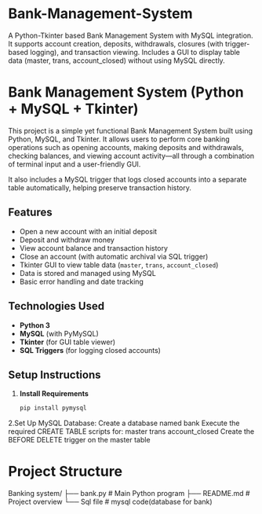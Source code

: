 # Bank-Management-System
A Python-Tkinter based Bank Management System with MySQL integration. It supports account creation, deposits, withdrawals, closures (with trigger-based logging), and transaction viewing. Includes a GUI to display table data (master, trans, account_closed) without using MySQL directly. 

# Bank Management System (Python + MySQL + Tkinter)

This project is a simple yet functional Bank Management System built using Python, MySQL, and Tkinter. It allows users to perform core banking operations such as opening accounts, making deposits and withdrawals, checking balances, and viewing account activity—all through a combination of terminal input and a user-friendly GUI.

It also includes a MySQL trigger that logs closed accounts into a separate table automatically, helping preserve transaction history.

## Features

- Open a new account with an initial deposit
- Deposit and withdraw money
- View account balance and transaction history
- Close an account (with automatic archival via SQL trigger)
- Tkinter GUI to view table data (`master`, `trans`, `account_closed`)
- Data is stored and managed using MySQL
- Basic error handling and date tracking

## Technologies Used

- **Python 3**
- **MySQL** (with PyMySQL)
- **Tkinter** (for GUI table viewer)
- **SQL Triggers** (for logging closed accounts)
  
##  Setup Instructions

1. **Install Requirements**
   ```bash
   pip install pymysql
   
2.Set Up MySQL Database:
    Create a database named bank
    Execute the required CREATE TABLE scripts for:
    master
    trans
    account_closed
    Create the BEFORE DELETE trigger on the master table

# Project Structure
Banking system/
      ├── bank.py              # Main Python program
      ├── README.md            # Project overview
      └── Sql file             # mysql code(database for bank) 

